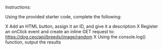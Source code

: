 Instructions:

Using the provided starter code, complete the following:

X Add an HTML button, assign it an ID, and give it a description
X Register an onClick event and create an inline GET request to: https://dog.ceo/api/breeds/image/random
X Using the console.log() function, output the results
